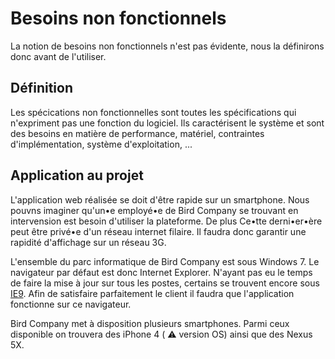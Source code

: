 # Besoins non fonctionnels

La notion de besoins non fonctionnels n'est pas évidente, nous la définirons donc avant de l'utiliser. 

## Définition

Les spécications non fonctionnelles sont toutes les spécifications qui n'expriment pas une fonction du logiciel. Ils caractérisent le système et sont des besoins en matière de performance, matériel, contraintes d'implémentation, système d'exploitation, ...

## Application au projet

L'application web réalisée se doit d'être rapide sur un smartphone. Nous pouvns imaginer qu'un•e employé•e de Bird Company se trouvant en intervension est besoin d'utiliser la plateforme. De plus Ce•tte derni•er•ère peut être privé•e d'un réseau internet filaire. Il faudra donc garantir une rapidité d'affichage sur un réseau 3G. 

L'ensemble du parc informatique de Bird Company est sous Windows 7. Le navigateur par défaut est donc Internet Explorer. N'ayant pas eu le temps de faire la mise à jour sur tous les postes, certains se trouvent encore sous [IE9](https://gsuiteupdates.googleblog.com/2013/11/end-of-support-for-internet-explorer-9.html). Afin de satisfaire parfaitement le client il faudra que l'application fonctionne sur ce navigateur. 

Bird Company met à disposition plusieurs smartphones. Parmi ceux disponible on trouvera des iPhone 4 ( ⚠️ version OS) ainsi que des Nexus 5X.